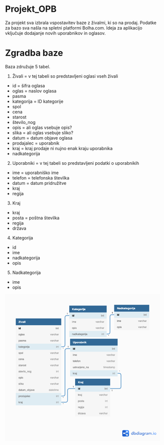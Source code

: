 # Projekt_OPB

Za projekt sva izbrala vspostavitev baze z živalmi, ki so na prodaj. Podatke za bazo sva našla na spletni platformi Bolha.com.
Ideja za aplikacijo vključuje dodajanje novih uporabnikov in oglasov.

# Zgradba baze

Baza združuje 5 tabel.

1. Živali = v tej tabeli so predstavljeni oglasi vseh živali

- id = šifra oglasa
- oglas = naslov oglasa
- pasma
- kategorija = ID kategorije
- spol
- cena
- starost
- število_nog
- opis = ali oglas vsebuje opis?
- slika = ali oglas vsebuje sliko?
- datum = datum objave oglasa
- prodajalec = uporabnik
- kraj = kraj prodaje ni nujno enak kraju uporabnika
- nadkategorija

2. Uporabniki = v tej tabeli so predstavljeni podatki o uporabnikih

- ime = uporabniško ime
- telefon = telefonska številka
- datum = datum pridružitve
- kraj
- regija

3. Kraj

- kraj
- posta = poštna številka
- regija
- država

4. Kategorija

- id
- ime
- nadkategorija
- opis

5. Nadkategorija

- ime
- opis

![Shema podatkovne baze](/Shema.png)
